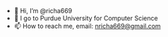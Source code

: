 - 👋 Hi, I’m @richa669
- 👀 I go to Purdue University for Computer Science
- 📫 How to reach me, email: nricha669@gmail.com

<!---
richa669/richa669 is a ✨ special ✨ repository because its `README.md` (this file) appears on your GitHub profile.
You can click the Preview link to take a look at your changes.
--->
